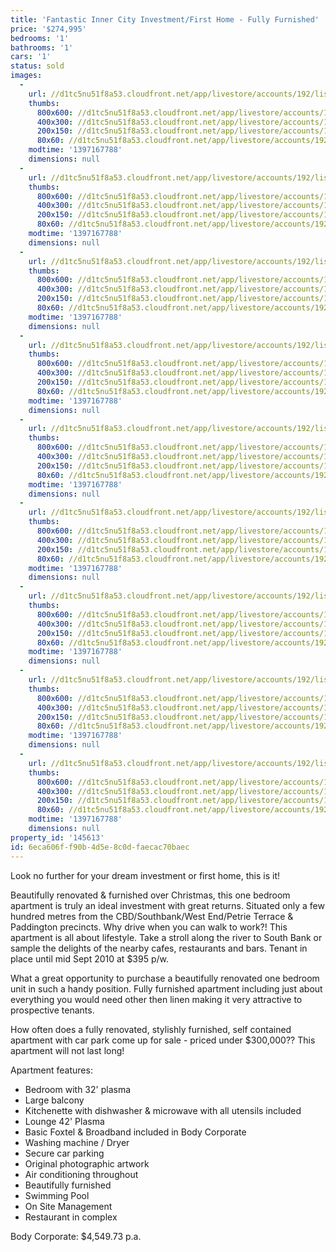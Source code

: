 ```yaml
---
title: 'Fantastic Inner City Investment/First Home - Fully Furnished'
price: '$274,995'
bedrooms: '1'
bathrooms: '1'
cars: '1'
status: sold
images:
  -
    url: //d1tc5nu51f8a53.cloudfront.net/app/livestore/accounts/192/listings/98035/images/106527817-1_4703104347_20140411040437.jpg
    thumbs:
      800x600: //d1tc5nu51f8a53.cloudfront.net/app/livestore/accounts/192/listings/98035/images/106527817-1_4703104347_20140411040437_800x600.jpg
      400x300: //d1tc5nu51f8a53.cloudfront.net/app/livestore/accounts/192/listings/98035/images/106527817-1_4703104347_20140411040437_400x300.jpg
      200x150: //d1tc5nu51f8a53.cloudfront.net/app/livestore/accounts/192/listings/98035/images/106527817-1_4703104347_20140411040437_200x150.jpg
      80x60: //d1tc5nu51f8a53.cloudfront.net/app/livestore/accounts/192/listings/98035/images/106527817-1_4703104347_20140411040437_80x60.jpg
    modtime: '1397167788'
    dimensions: null
  -
    url: //d1tc5nu51f8a53.cloudfront.net/app/livestore/accounts/192/listings/98035/images/106527817-2_3948820429_20140411040438.jpg
    thumbs:
      800x600: //d1tc5nu51f8a53.cloudfront.net/app/livestore/accounts/192/listings/98035/images/106527817-2_3948820429_20140411040438_800x600.jpg
      400x300: //d1tc5nu51f8a53.cloudfront.net/app/livestore/accounts/192/listings/98035/images/106527817-2_3948820429_20140411040438_400x300.jpg
      200x150: //d1tc5nu51f8a53.cloudfront.net/app/livestore/accounts/192/listings/98035/images/106527817-2_3948820429_20140411040438_200x150.jpg
      80x60: //d1tc5nu51f8a53.cloudfront.net/app/livestore/accounts/192/listings/98035/images/106527817-2_3948820429_20140411040438_80x60.jpg
    modtime: '1397167788'
    dimensions: null
  -
    url: //d1tc5nu51f8a53.cloudfront.net/app/livestore/accounts/192/listings/98035/images/106527817-3_5410670913_20140411040439.jpg
    thumbs:
      800x600: //d1tc5nu51f8a53.cloudfront.net/app/livestore/accounts/192/listings/98035/images/106527817-3_5410670913_20140411040439_800x600.jpg
      400x300: //d1tc5nu51f8a53.cloudfront.net/app/livestore/accounts/192/listings/98035/images/106527817-3_5410670913_20140411040439_400x300.jpg
      200x150: //d1tc5nu51f8a53.cloudfront.net/app/livestore/accounts/192/listings/98035/images/106527817-3_5410670913_20140411040439_200x150.jpg
      80x60: //d1tc5nu51f8a53.cloudfront.net/app/livestore/accounts/192/listings/98035/images/106527817-3_5410670913_20140411040439_80x60.jpg
    modtime: '1397167788'
    dimensions: null
  -
    url: //d1tc5nu51f8a53.cloudfront.net/app/livestore/accounts/192/listings/98035/images/106527817-4_4941839031_20140411040438.jpg
    thumbs:
      800x600: //d1tc5nu51f8a53.cloudfront.net/app/livestore/accounts/192/listings/98035/images/106527817-4_4941839031_20140411040438_800x600.jpg
      400x300: //d1tc5nu51f8a53.cloudfront.net/app/livestore/accounts/192/listings/98035/images/106527817-4_4941839031_20140411040438_400x300.jpg
      200x150: //d1tc5nu51f8a53.cloudfront.net/app/livestore/accounts/192/listings/98035/images/106527817-4_4941839031_20140411040438_200x150.jpg
      80x60: //d1tc5nu51f8a53.cloudfront.net/app/livestore/accounts/192/listings/98035/images/106527817-4_4941839031_20140411040438_80x60.jpg
    modtime: '1397167788'
    dimensions: null
  -
    url: //d1tc5nu51f8a53.cloudfront.net/app/livestore/accounts/192/listings/98035/images/106527817-5_5890869657_20140411040443.jpg
    thumbs:
      800x600: //d1tc5nu51f8a53.cloudfront.net/app/livestore/accounts/192/listings/98035/images/106527817-5_5890869657_20140411040443_800x600.jpg
      400x300: //d1tc5nu51f8a53.cloudfront.net/app/livestore/accounts/192/listings/98035/images/106527817-5_5890869657_20140411040443_400x300.jpg
      200x150: //d1tc5nu51f8a53.cloudfront.net/app/livestore/accounts/192/listings/98035/images/106527817-5_5890869657_20140411040443_200x150.jpg
      80x60: //d1tc5nu51f8a53.cloudfront.net/app/livestore/accounts/192/listings/98035/images/106527817-5_5890869657_20140411040443_80x60.jpg
    modtime: '1397167788'
    dimensions: null
  -
    url: //d1tc5nu51f8a53.cloudfront.net/app/livestore/accounts/192/listings/98035/images/106527817-6_6997186919_20140411040443.jpg
    thumbs:
      800x600: //d1tc5nu51f8a53.cloudfront.net/app/livestore/accounts/192/listings/98035/images/106527817-6_6997186919_20140411040443_800x600.jpg
      400x300: //d1tc5nu51f8a53.cloudfront.net/app/livestore/accounts/192/listings/98035/images/106527817-6_6997186919_20140411040443_400x300.jpg
      200x150: //d1tc5nu51f8a53.cloudfront.net/app/livestore/accounts/192/listings/98035/images/106527817-6_6997186919_20140411040443_200x150.jpg
      80x60: //d1tc5nu51f8a53.cloudfront.net/app/livestore/accounts/192/listings/98035/images/106527817-6_6997186919_20140411040443_80x60.jpg
    modtime: '1397167788'
    dimensions: null
  -
    url: //d1tc5nu51f8a53.cloudfront.net/app/livestore/accounts/192/listings/98035/images/106527817-7_5594834341_20140411040442.jpg
    thumbs:
      800x600: //d1tc5nu51f8a53.cloudfront.net/app/livestore/accounts/192/listings/98035/images/106527817-7_5594834341_20140411040442_800x600.jpg
      400x300: //d1tc5nu51f8a53.cloudfront.net/app/livestore/accounts/192/listings/98035/images/106527817-7_5594834341_20140411040442_400x300.jpg
      200x150: //d1tc5nu51f8a53.cloudfront.net/app/livestore/accounts/192/listings/98035/images/106527817-7_5594834341_20140411040442_200x150.jpg
      80x60: //d1tc5nu51f8a53.cloudfront.net/app/livestore/accounts/192/listings/98035/images/106527817-7_5594834341_20140411040442_80x60.jpg
    modtime: '1397167788'
    dimensions: null
  -
    url: //d1tc5nu51f8a53.cloudfront.net/app/livestore/accounts/192/listings/98035/images/106527817-8_2152601159_20140411040443.jpg
    thumbs:
      800x600: //d1tc5nu51f8a53.cloudfront.net/app/livestore/accounts/192/listings/98035/images/106527817-8_2152601159_20140411040443_800x600.jpg
      400x300: //d1tc5nu51f8a53.cloudfront.net/app/livestore/accounts/192/listings/98035/images/106527817-8_2152601159_20140411040443_400x300.jpg
      200x150: //d1tc5nu51f8a53.cloudfront.net/app/livestore/accounts/192/listings/98035/images/106527817-8_2152601159_20140411040443_200x150.jpg
      80x60: //d1tc5nu51f8a53.cloudfront.net/app/livestore/accounts/192/listings/98035/images/106527817-8_2152601159_20140411040443_80x60.jpg
    modtime: '1397167788'
    dimensions: null
  -
    url: //d1tc5nu51f8a53.cloudfront.net/app/livestore/accounts/192/listings/98035/images/106527817-9_9195497483_20140411040444.jpg
    thumbs:
      800x600: //d1tc5nu51f8a53.cloudfront.net/app/livestore/accounts/192/listings/98035/images/106527817-9_9195497483_20140411040444_800x600.jpg
      400x300: //d1tc5nu51f8a53.cloudfront.net/app/livestore/accounts/192/listings/98035/images/106527817-9_9195497483_20140411040444_400x300.jpg
      200x150: //d1tc5nu51f8a53.cloudfront.net/app/livestore/accounts/192/listings/98035/images/106527817-9_9195497483_20140411040444_200x150.jpg
      80x60: //d1tc5nu51f8a53.cloudfront.net/app/livestore/accounts/192/listings/98035/images/106527817-9_9195497483_20140411040444_80x60.jpg
    modtime: '1397167788'
    dimensions: null
property_id: '145613'
id: 6eca606f-f90b-4d5e-8c0d-faecac70baec
---
```

Look no further for your dream investment or first home, this is it!

Beautifully renovated & furnished over Christmas, this one bedroom apartment is truly an ideal investment with great returns. Situated only a few hundred metres from the CBD/Southbank/West End/Petrie Terrace & Paddington precincts. Why drive when you can walk to work?! This apartment is all about lifestyle. Take a stroll along the river to South Bank or sample the delights of the nearby cafes, restaurants and bars. Tenant in place until mid Sept  2010 at $395 p/w.

What a great opportunity to purchase a beautifully renovated one bedroom unit in such a handy position. Fully furnished apartment including just about everything you would need other then linen making it very attractive to prospective tenants.

How often does a fully renovated, stylishly  furnished, self contained apartment with car park come up for sale - priced under $300,000?? This apartment will not last long!

Apartment features:
*  Bedroom with 32' plasma
*  Large balcony
*  Kitchenette with dishwasher & microwave with all utensils included
*  Lounge 42' Plasma
*  Basic Foxtel & Broadband included in Body Corporate
*  Washing machine / Dryer
*  Secure car parking
*  Original photographic artwork
*  Air conditioning throughout
*  Beautifully furnished
*  Swimming Pool
*  On Site Management
*  Restaurant in complex

Body Corporate: $4,549.73 p.a.